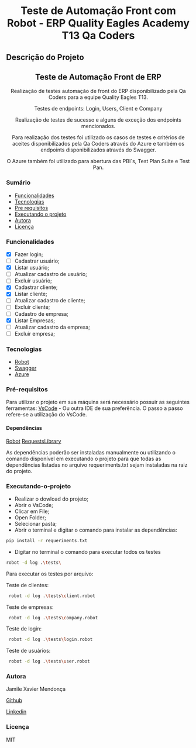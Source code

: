 <h1 align="center">Teste de Automação Front com Robot - ERP Quality Eagles Academy T13 Qa Coders </h1>

## Descrição do Projeto

<h2 align="center">
Teste de Automação Front de ERP
</h2>
<p align="center"> Realização de testes automação de front do ERP disponibilizado pela Qa Coders para a equipe Quality Eagles T13. </p>
<p align="center">Testes de endpoints: Login, Users, Client e Company</p>
<p align="center"> Realização de testes de sucesso e alguns de exceção dos endpoints mencionados.</p>
<p align="center">Para realização dos testes foi utilizado os casos de testes e critérios de aceites disponibilizados pela Qa Coders através do Azure e também os endpoints disponibilizados através do Swagger.</p>
<p align="center"> O Azure também foi utilizado para abertura das PBI´s, Test Plan Suite e Test Pan.</p>

### Sumário

- [Funcionalidades](#funcionalidades)
- [Tecnologias](#tecnologias)
- [Pre requisitos](#Pré-requisitos)
- [Executando o projeto](#Executando-o-projeto)
- [Autora](#autora)
- [Licença](#licença)

### Funcionalidades

- [x] Fazer login;
- [ ] Cadastrar usuário;
- [x] Listar usuário;
- [ ] Atualizar cadastro de usuário;
- [ ] Excluir usuário;
- [x] Cadastrar cliente;
- [x] Listar cliente;
- [ ] Atualizar cadastro de cliente;
- [ ] Excluir cliente;
- [ ] Cadastro de empresa;
- [x] Listar Empresas;
- [ ] Atualizar cadastro da empresa;
- [ ] Excluir empresa;

### Tecnologias

- [Robot](https://robotframework.org/)
- [Swagger](https://swagger.io/)
- [Azure](https://azure.microsoft.com/pt-br/)

### Pré-requisitos

Para utilizar o projeto em sua máquina será necessário possuir as seguintes ferramentas:
[VsCode](https://code.visualstudio.com/) - Ou outra IDE de sua preferência. O passo a passo refere-se a utilização do VsCode.

#### Dependências

[Robot](https://robotframework.org/)
[RequestsLibrary](https://docs.robotframework.org/docs/different_libraries/requests)

As dependências poderão ser instaladas manualmente ou utilizando o comando disponível em executando o projeto para que todas as dependências listadas no arquivo requeriments.txt sejam instaladas na raiz do projeto.

### Executando-o-projeto

- Realizar o dowload do projeto;
- Abrir o VsCode;
- Clicar em File;
- Open Folder;
- Selecionar pasta;
- Abrir o terminal e digitar o comando para instalar as dependências:

```bash
pip install -r requeriments.txt
```

- Digitar no terminal o comando para executar todos os testes

```bash
robot -d log .\tests\
```

Para executar os testes por arquivo:

Teste de clientes:

```bash
 robot -d log .\tests\client.robot
```

Teste de empresas:

```bash
 robot -d log .\tests\company.robot
```

Teste de login:

```bash
 robot -d log .\tests\login.robot
```

Teste de usuários:

```bash
 robot -d log .\tests\user.robot
```

### Autora

<p> Jamile Xavier Mendonça </p>

[Github](https://github.com/jamile-xavier)

[Linkedin](https://www.linkedin.com/in/jamile-xavier/)

### Licença

MIT
